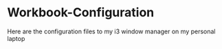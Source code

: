# Workbook-Configuration
Here are the configuration files to my i3 window manager on my personal laptop

